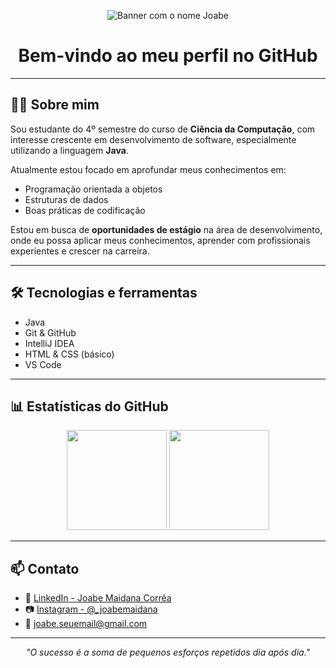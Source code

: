 <p align="center">
  <img src="banner.png" alt="Banner com o nome Joabe" />
</p>

<h1 align="center">Bem-vindo ao meu perfil no GitHub</h1>

---

## 👨‍💻 Sobre mim

Sou estudante do 4º semestre do curso de **Ciência da Computação**, com interesse crescente em desenvolvimento de software, especialmente utilizando a linguagem **Java**.

Atualmente estou focado em aprofundar meus conhecimentos em:
- Programação orientada a objetos
- Estruturas de dados
- Boas práticas de codificação

Estou em busca de **oportunidades de estágio** na área de desenvolvimento, onde eu possa aplicar meus conhecimentos, aprender com profissionais experientes e crescer na carreira.

---

## 🛠️ Tecnologias e ferramentas

- Java
- Git & GitHub
- IntelliJ IDEA
- HTML & CSS (básico)
- VS Code

---

## 📊 Estatísticas do GitHub

<div align="center">
  <img height="160em" src="https://github-readme-stats.vercel.app/api?username=joabemaidana&show_icons=true&theme=default" />
  <img height="160em" src="https://github-readme-stats.vercel.app/api/top-langs/?username=joabemaidana&layout=compact&theme=default" />
</div>

---

## 📫 Contato

- 💼 [LinkedIn - Joabe Maidana Corrêa](https://www.linkedin.com/in/joabe-maidana-correa)
- 📷 [Instagram - @_joabemaidana](https://instagram.com/_joabemaidana)
- 📧 joabe.seuemail@gmail.com

---

<p align="center"><i>"O sucesso é a soma de pequenos esforços repetidos dia após dia."</i></p>
